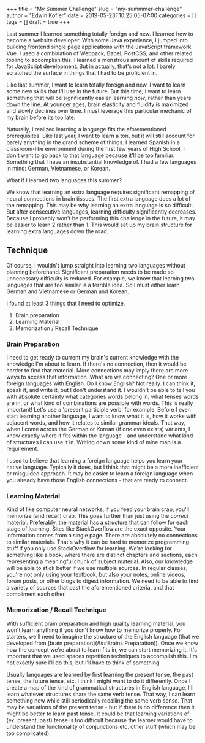 +++
title = "My Summer Challenge"
slug = "my-summmer-challenge"
author = "Edwin Kofler"
date = 2019-05-23T10:25:05-07:00
categories = []
tags = []
draft = true
+++

Last summer I learned something totally foreign and new. I learned how to become a website developer. With some Java experience, I jumped into building frontend single page applications with the JavaScript framework Vue. I used a combination of Webpack, Babel, PostCSS, and other related tooling to accomplish this. I learned a monstrous amount of skills required for JavaScript development. But in actually, that's not a lot. I barely scratched the surface in things that I had to be proficient in.

Like last summer, I want to learn totally foreign and new. I want to learn some new skills that I'll use in the future. But this time, I want to learn something that will be significantly easier learning *now*, rather than years down the line. At younger ages, brain elasticity and fluidity is maximized and slowly declines over time. I must leverage this particular mechanic of my brain before its too late.

Naturally, I realized learning a language fits the aforementioned prerequisites. Like last year, I want to learn a ton, but it will still account for barely anything in the grand scheme of things. I learned Spanish in a classroom-like environment during the first few years of High School. I don't want to go back to that language because it'll be too familiar. Something that I have an insubstantial knowledge of. I had a few languages in mind: German, Vietnamese, or Korean.

What if I learned two languages this summer?

We know that learning an extra language requires significant remapping of neural connections in brain tissues. The first extra language does a lot of the remapping. This may be why learning an extra language is so difficult. But after consecutive languages, learning difficulty significantly decreases. Because I probably won't be performing this challenge in the future, it may be easier to learn 2 rather than 1. This would set up my brain structure for learning extra languages down the road.

## Technique

Of course, I wouldn't jump straight into learning two languages without planning beforehand. Significant preparation needs to be made so unnecessary difficulty is reduced. For example, we know that learning two languages that are too similar is a terrible idea. So I must either learn German and Vietnamese or German and Korean.

I found at least 3 things that I need to optimize.

1. Brain preparation
2. Learning Material
3. Memorization / Recall Technique

### Brain Preparation

I need to get ready to current my brain's current knowledge with the knowledge I'm about to learn. If there's no connection, then it would be harder to find that material. More connections may imply there are more ways to access that information. What are we connecting? One or more foreign languages with English. Do I know English? Not really. I can think it, speak it, and write it, but I don't understand it. I wouldn't be able to tell you with absolute certainty what categories words belong in, what tenses words are in, or what kind of combinations are possible with words. This is really important! Let's use a 'present participle verb' for example. Before I even start learning another language, I want to know what it is, how it works with adjacent words, and how it relates to similar grammar ideals. That way, when I come across the German or Korean (if one even exists) variants, I know exactly where it fits within the language - and understand what kind of structures I can use it in. Writing down some kind of mine map is a requirement.

I used to believe that learning a foreign language helps you learn your native language. Typically it does, but I think that might be a more inefficient or misguided approach. It may be easier to learn a foreign language when you already have those English connections - that are ready to connect.

### Learning Material

Kind of like computer neural networks, if you feed your brain crap, you'll memorize (and recall) crap. This goes further than just using the *correct* material. Preferably, the material has a structure that can follow for each stage of learning. Sites like StackOverflow are the exact opposite. Your information comes from a single page. There are absolutely no connections to similar materials. That's why it can be hard to memorize programming stuff if you only use StackOverflow for learning. We're looking for something like a book, where there are distinct chapters and sections, each representing a meaningful chunk of subject material. Also, our knowledge will be able to stick better if we use multiple sources. In regular classes, you're not only using your textbook, but also your notes, online videos, forum posts, or other blogs to digest information. We need to be able to find a variety of sources that past the aforementioned criteria, and that compliment  each other.

### Memorization / Recall Technique

With sufficient brain preparation and high quality learning material, you won't learn anything if you don't know how to memorize properly. For starters, we'll need to imagine the structure of the English language (that we developed from [brain preparation](###Brains Preparation)). Once we know how the concept we're about to learn fits in, we can start memorizing it. It's important that we used spaces repetition techniques to accomplish this. I'm not exactly sure I'll do this, but I'll have to think of something.

Usually languages are learned by first learning the present tense, the past tense, the future tense, etc. I think I might want to do it differently. Once I create a map of the kind of grammatical structures in English language, I'll learn whatever structures share the same verb tense. That way, I can learn something new while still periodically recalling the same verb sense. That may be variations of the present tense - but if there is no difference then it might be better to learn past tense. It could be that learning variations of (ex. present, past) tense is too difficult because the learner would have to understand the functionality of conjunctions etc. other stuff (which may be too complicated).